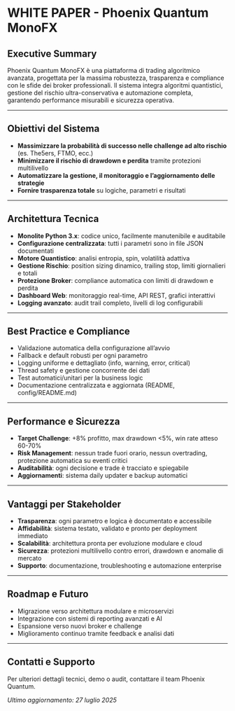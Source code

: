 # WHITE PAPER - Phoenix Quantum MonoFX

## Executive Summary
Phoenix Quantum MonoFX è una piattaforma di trading algoritmico avanzata, progettata per la massima robustezza, trasparenza e compliance con le sfide dei broker professionali. Il sistema integra algoritmi quantistici, gestione del rischio ultra-conservativa e automazione completa, garantendo performance misurabili e sicurezza operativa.

---

## Obiettivi del Sistema
- **Massimizzare la probabilità di successo nelle challenge ad alto rischio** (es. The5ers, FTMO, ecc.)
- **Minimizzare il rischio di drawdown e perdita** tramite protezioni multilivello
- **Automatizzare la gestione, il monitoraggio e l’aggiornamento delle strategie**
- **Fornire trasparenza totale** su logiche, parametri e risultati

---

## Architettura Tecnica
- **Monolite Python 3.x**: codice unico, facilmente manutenibile e auditabile
- **Configurazione centralizzata**: tutti i parametri sono in file JSON documentati
- **Motore Quantistico**: analisi entropia, spin, volatilità adattiva
- **Gestione Rischio**: position sizing dinamico, trailing stop, limiti giornalieri e totali
- **Protezione Broker**: compliance automatica con limiti di drawdown e perdita
- **Dashboard Web**: monitoraggio real-time, API REST, grafici interattivi
- **Logging avanzato**: audit trail completo, livelli di log configurabili

---

## Best Practice e Compliance
- Validazione automatica della configurazione all’avvio
- Fallback e default robusti per ogni parametro
- Logging uniforme e dettagliato (info, warning, error, critical)
- Thread safety e gestione concorrente dei dati
- Test automatici/unitari per la business logic
- Documentazione centralizzata e aggiornata (README, config/README.md)

---

## Performance e Sicurezza
- **Target Challenge**: +8% profitto, max drawdown <5%, win rate atteso 60-70%
- **Risk Management**: nessun trade fuori orario, nessun overtrading, protezione automatica su eventi critici
- **Auditabilità**: ogni decisione e trade è tracciato e spiegabile
- **Aggiornamenti**: sistema daily updater e backup automatici

---

## Vantaggi per Stakeholder
- **Trasparenza**: ogni parametro e logica è documentato e accessibile
- **Affidabilità**: sistema testato, validato e pronto per deployment immediato
- **Scalabilità**: architettura pronta per evoluzione modulare e cloud
- **Sicurezza**: protezioni multilivello contro errori, drawdown e anomalie di mercato
- **Supporto**: documentazione, troubleshooting e automazione enterprise

---

## Roadmap e Futuro
- Migrazione verso architettura modulare e microservizi
- Integrazione con sistemi di reporting avanzati e AI
- Espansione verso nuovi broker e challenge
- Miglioramento continuo tramite feedback e analisi dati

---

## Contatti e Supporto
Per ulteriori dettagli tecnici, demo o audit, contattare il team Phoenix Quantum.

*Ultimo aggiornamento: 27 luglio 2025*
